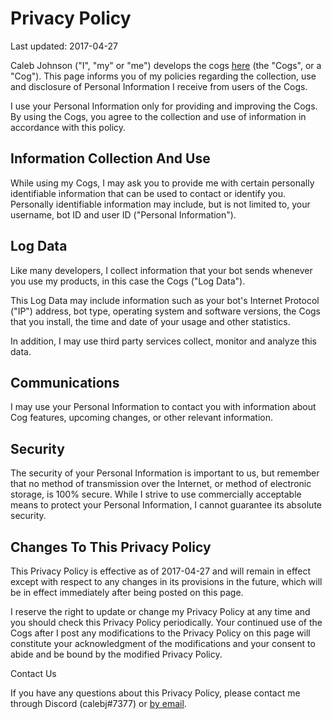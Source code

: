 # Privacy Policy

Last updated: 2017-04-27

Caleb Johnson ("I", "my" or "me") develops the cogs [here](https://github.com/calebj/calebj-cogs) (the "Cogs", or a "Cog"). This page informs you of my policies regarding the collection, use and disclosure of Personal Information I receive from users of the Cogs.

I use your Personal Information only for providing and improving the Cogs. By using the Cogs, you agree to the collection and use of information in accordance with this policy.

## Information Collection And Use

While using my Cogs, I may ask you to provide me with certain personally identifiable information that can be used to contact or identify you. Personally identifiable information may include, but is not limited to, your username, bot ID and user ID ("Personal Information").

## Log Data

Like many developers, I collect information that your bot sends whenever you use my products, in this case the Cogs ("Log Data").

This Log Data may include information such as your bot's Internet Protocol ("IP") address, bot type, operating system and software versions, the Cogs that you install, the time and date of your usage and other statistics.

In addition, I may use third party services collect, monitor and analyze this data.

## Communications

I may use your Personal Information to contact you with information about Cog features, upcoming changes, or other relevant information.

## Security

The security of your Personal Information is important to us, but remember that no method of transmission over the Internet, or method of electronic storage, is 100% secure. While I strive to use commercially acceptable means to protect your Personal Information, I cannot guarantee its absolute security.

## Changes To This Privacy Policy

This Privacy Policy is effective as of 2017-04-27 and will remain in effect except with respect to any changes in its provisions in the future, which will be in effect immediately after being posted on this page.

I reserve the right to update or change my Privacy Policy at any time and you should check this Privacy Policy periodically. Your continued use of the Cogs after I post any modifications to the Privacy Policy on this page will constitute your acknowledgment of the modifications and your consent to abide and be bound by the modified Privacy Policy.

Contact Us

If you have any questions about this Privacy Policy, please contact me through Discord (calebj#7377) or [by email](me@calebj.io).
